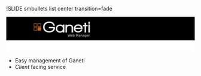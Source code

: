!SLIDE smbullets list center transition=fade

![gwm_logo](logo.png)

* Easy management of Ganeti
* _Client_ facing service
